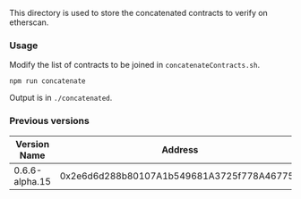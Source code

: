 This directory is used to store the concatenated contracts to verify on etherscan.

### Usage

Modify the list of contracts to be joined in `concatenateContracts.sh`.

`npm run concatenate`

Output is in `./concatenated`.

### Previous versions

Version Name     | Address                                     | Active     |
-----------------|---------------------------------------------|------------|
0.6.6-alpha.15   | 0x2e6d6d288b80107A1b549681A3725f778A46775A  | Shut down  |

